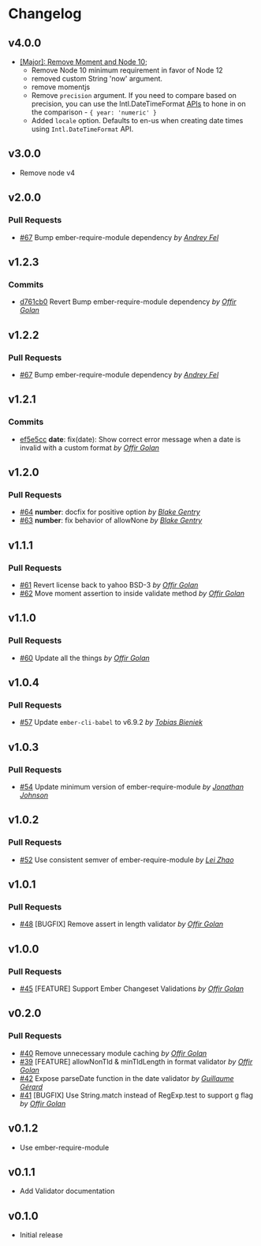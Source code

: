 # Changelog

## v4.0.0
- [[Major]: Remove Moment and Node 10](https://github.com/offirgolan/ember-validators/pull/100);
    - Remove Node 10 minimum requirement in favor of Node 12
    - removed custom String 'now' argument.  
    - remove momentjs
    - Remove `precision` argument.  If you need to compare based on precision, you can use the Intl.DateTimeFormat [APIs](https://developer.mozilla.org/en-US/docs/Web/JavaScript/Reference/Global_Objects/Intl/DateTimeFormat#using_options) to hone in on the comparison - `{ year: 'numeric' }` 
    - Added `locale` option. Defaults to en-us when creating date times using `Intl.DateTimeFormat` API.

## v3.0.0

- Remove node v4

## v2.0.0

### Pull Requests

- [#67](https://github.com/offirgolan/ember-validators/pull/67) Bump ember-require-module dependency _by [Andrey Fel](https://github.com/andreyfel)_

## v1.2.3

### Commits

- [d761cb0](https://github.com/offirgolan/ember-validators/commit/d761cb029da53c89ba8faa08f9710367b5135139) Revert Bump ember-require-module dependency _by [Offir Golan](https://github.com/offirgolan)_

## v1.2.2

### Pull Requests

- [#67](https://github.com/offirgolan/ember-validators/pull/67) Bump ember-require-module dependency _by [Andrey Fel](https://github.com/andreyfel)_

## v1.2.1

### Commits

- [ef5e5cc](https://github.com/offirgolan/ember-validators/commit/ef5e5cc4cebdbed58cf48073d2c12557716bbaa5) **date**: fix(date): Show correct error message when a date is invalid with a custom format _by [Offir Golan](https://github.com/offirgolan)_

## v1.2.0

### Pull Requests

- [#64](https://github.com/offirgolan/ember-validators/pull/64) **number**: docfix for positive option _by [Blake Gentry](https://github.com/bgentry)_
- [#63](https://github.com/offirgolan/ember-validators/pull/63) **number**: fix behavior of allowNone _by [Blake Gentry](https://github.com/bgentry)_

## v1.1.1

### Pull Requests

- [#61](https://github.com/offirgolan/ember-validators/pull/61) Revert license back to yahoo BSD-3 _by [Offir Golan](https://github.com/offirgolan)_
- [#62](https://github.com/offirgolan/ember-validators/pull/62) Move moment assertion to inside validate method _by [Offir Golan](https://github.com/offirgolan)_

## v1.1.0

### Pull Requests

- [#60](https://github.com/offirgolan/ember-validators/pull/60) Update all the things _by [Offir Golan](https://github.com/offirgolan)_

## v1.0.4

### Pull Requests

- [#57](https://github.com/offirgolan/ember-validators/pull/57) Update `ember-cli-babel` to v6.9.2 _by [Tobias Bieniek](https://github.com/Turbo87)_

## v1.0.3

### Pull Requests

- [#54](https://github.com/offirgolan/ember-validators/pull/54) Update minimum version of ember-require-module _by [Jonathan Johnson](https://github.com/jrjohnson)_

## v1.0.2

### Pull Requests

- [#52](https://github.com/offirgolan/ember-validators/pull/52) Use consistent semver of ember-require-module _by [Lei Zhao](https://github.com/leizhao4)_

## v1.0.1

### Pull Requests

- [#48](https://github.com/offirgolan/ember-validators/pull/48) [BUGFIX] Remove assert in length validator _by [Offir Golan](https://github.com/offirgolan)_

## v1.0.0

### Pull Requests

- [#45](https://github.com/offirgolan/ember-validators/pull/45) [FEATURE] Support Ember Changeset Validations _by [Offir Golan](https://github.com/offirgolan)_

## v0.2.0

### Pull Requests

- [#40](https://github.com/offirgolan/ember-validators/pull/40) Remove unnecessary module caching _by [Offir Golan](https://github.com/offirgolan)_
- [#39](https://github.com/offirgolan/ember-validators/pull/39) [FEATURE] allowNonTld & minTldLength in format validator _by [Offir Golan](https://github.com/offirgolan)_
- [#42](https://github.com/offirgolan/ember-validators/pull/42) Expose parseDate function in the date validator _by [Guillaume Gérard](https://github.com/GreatWizard)_
- [#41](https://github.com/offirgolan/ember-validators/pull/41) [BUGFIX] Use String.match instead of RegExp.test to support g flag _by [Offir Golan](https://github.com/offirgolan)_

## v0.1.2

- Use ember-require-module

## v0.1.1

- Add Validator documentation

## v0.1.0

- Initial release
